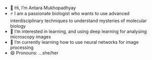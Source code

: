 - 👋 Hi, I’m Antara Mukhopadhyay
- ⚡ I am a passionate biologist who wants to use advanced interdisciplinary techniques to understand mysteries of molecular biology
- 👀 I’m interested in learning, and using deep learning for analysing microscopy images 
- 🌱 I’m currently learning how to use neural networks for image processing
- 😄 Pronouns: ...she/her
  

<!---
antara-thebiologist-turnedcoder/antara-thebiologist-turnedcoder is a ✨ special ✨ repository because its `README.md` (this file) appears on your GitHub profile.
You can click the Preview link to take a look at your changes.
--->
